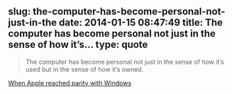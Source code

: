 slug: the-computer-has-become-personal-not-just-in-the
date: 2014-01-15 08:47:49
title: The computer has become personal not just in the sense of how it’s...
type: quote
---

> The computer has become personal not just in the sense of how it’s used but in the sense of how it’s owned.

[When Apple reached parity with Windows](http://www.asymco.com/2014/01/13/when-apple-reached-parity-with-windows/)
